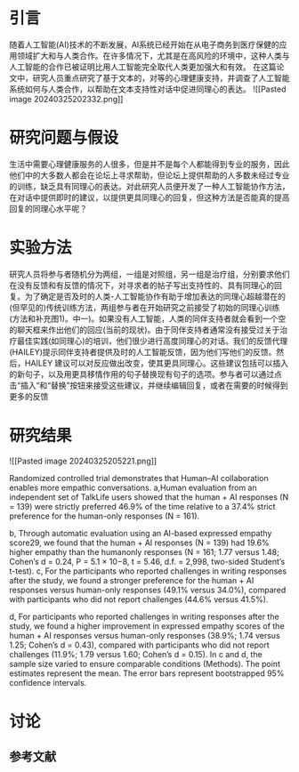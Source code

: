 # 引言
随着人工智能(AI)技术的不断发展，AI系统已经开始在从电子商务到医疗保健的应用领域扩大和与人类合作。在许多情况下，尤其是在高风险的环境中，这种人类与人工智能的合作已被证明比用人工智能完全取代人类更加强大和有效。
在这篇论文中，研究人员重点研究了基于文本的，对等的心理健康支持，并调查了人工智能系统如何与人类合作，以帮助在文本支持性对话中促进同理心的表达。
![[Pasted image 20240325202332.png]]
# 研究问题与假设
生活中需要心理健康服务的人很多，但是并不是每个人都能得到专业的服务，因此他们中的大多数人都会在论坛上寻求帮助，但论坛上提供帮助的人多数未经过专业的训练，缺乏具有同理心的表达。对此研究人员便开发了一种人工智能协作方法，在对话中提供即时的建议，以提供更具同理心的回复，但这种方法是否能真的提高回复的同理心水平呢？
# 实验方法
研究人员将参与者随机分为两组，一组是对照组，另一组是治疗组，分别要求他们在没有反馈和有反馈的情况下，对寻求者的帖子写出支持性的、具有同理心的回复。为了确定是否及时的人类-人工智能协作有助于增加表达的同理心超越潜在的(但罕见的)传统训练方法，两组参与者在开始研究之前接受了初始的同理心训练(方法和补充图1)。中一)。如果没有人工智能，人类的同伴支持者就会看到一个空的聊天框来作出他们的回应(当前的现状)。由于同伴支持者通常没有接受过关于治疗最佳实践(如同理心)的培训，他们很少进行高度同理心的对话。我们的反馈代理(HAILEY)提示同伴支持者提供及时的人工智能反馈，因为他们写他们的反馈。然后，HAILEY 建议可以对反应做出改变，使其更具同理心。这些建议包括可以插入的新句子，以及用更具移情作用的句子替换现有句子的选项。参与者可以通过点击“插入”和“替换”按钮来接受这些建议，并继续编辑回复，或者在需要的时候得到更多的反馈
# 研究结果
![[Pasted image 20240325205221.png]]

Randomized controlled trial demonstrates that Human–AI
collaboration enables more empathic conversations. a,Human evaluation
from an independent set of TalkLife users showed that the human + AI responses
(N = 139) were strictly preferred 46.9% of the time relative to a 37.4% strict
preference for the human-only responses (N = 161).

b, Through automatic
evaluation using an AI-based expressed empathy score29, we found that the
human + AI responses (N = 139) had 19.6% higher empathy than the humanonly
responses (N = 161; 1.77 versus 1.48; Cohen’s d = 0.24, P = 5.1 × 10−8, t = 5.46,
d.f. = 2,998, two-sided Student’s t-test). c, For the participants who reported
challenges in writing responses after the study, we found a stronger preference
for the human + AI responses versus human-only responses (49.1% versus 34.0%),
compared with participants who did not report challenges (44.6% versus 41.5%).


d, For participants who reported challenges in writing responses after the study, we found a higher improvement in expressed empathy scores of the human + AI
responses versus human-only responses (38.9%; 1.74 versus 1.25; Cohen’s
d = 0.43), compared with participants who did not report challenges (11.9%;
1.79 versus 1.60; Cohen’s d = 0.15). In c and d, the sample size varied to ensure
comparable conditions (Methods). The point estimates represent the mean. The
error bars represent bootstrapped 95% confidence intervals.
# 讨论


## 参考文献
